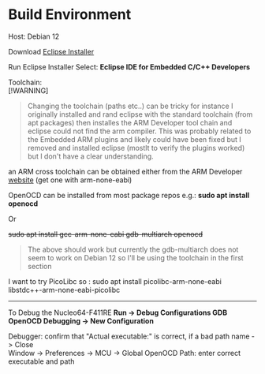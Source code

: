 # Build Environment

Host: Debian 12

Download [Eclipse Installer](https://www.eclipse.org/downloads)

Run Eclipse Installer Select: **Eclipse IDE for Embedded C/C++ Developers**

Toolchain:  
[!WARNING]
> Changing the toolchain (paths etc..) can be tricky for instance I originally installed and rand eclipse with the standard toolchain (from apt packages) then installes the ARM Developer tool chain and eclipse could not find the arm compiler. This was probably related to the Embedded ARM plugins and likely could have been fixed but I removed and installed eclipse (mostlt to verify the plugins worked) but I don't have a clear understanding.

an ARM cross toolchain can be obtained either from the ARM Developer [website](https://developer.arm.com/downloads/-/arm-gnu-toolchain-downloads)  (get one with arm-none-eabi)

OpenOCD can be installed from most package repos e.g.: **sudo apt install openocd**

Or

~~sudo apt install gcc-arm-none-eabi gdb-multiarch openocd~~  
> The above should work but currently the gdb-multiarch does not seem to work on Debian 12 so I'll be using the toolchain in the first section

I want to try PicoLibc so : sudo apt install picolibc-arm-none-eabi libstdc++-arm-none-eabi-picolibc

---
To Debug the Nucleo64-F411RE **Run -> Debug Configurations <Right Click> GDB OpenOCD Debugging -> New Configuration**

Debugger: confirm that "Actual executable:" is correct, if a bad path name -> Close  
Window -> Preferences -> MCU -> Global OpenOCD Path: enter correct executable and path
